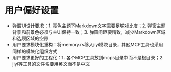 # 用户偏好设置

- 弹窗UI设计要求：1. 亮色主题下Markdown文字需要足够对比度；2. 弹窗主题背景和前景色必须与主UI保持一致；3. 弹窗间距要精致，减少Markdown区域和选项区域的空隙
- 用户要求模块化重构：将memory.rs移入jiyi模块目录，其他MCP工具也采用同样的模块化组织方式
- 用户要求更好的工程化：1. 各个MCP工具放到mcps目录中而不是根目录；2. jiyi等工具的文件名要用英文而不是中文
